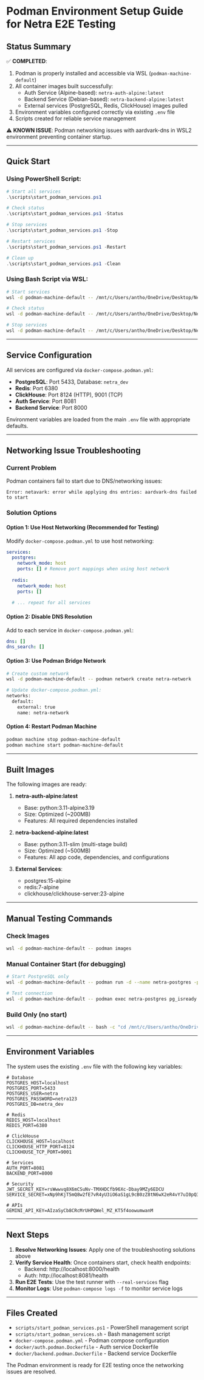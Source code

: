 # Podman Environment Setup Guide for Netra E2E Testing

## Status Summary

✅ **COMPLETED**:
1. Podman is properly installed and accessible via WSL (`podman-machine-default`)
2. All container images built successfully:
   - Auth Service (Alpine-based): `netra-auth-alpine:latest`  
   - Backend Service (Debian-based): `netra-backend-alpine:latest`
   - External services (PostgreSQL, Redis, ClickHouse) images pulled
3. Environment variables configured correctly via existing `.env` file
4. Scripts created for reliable service management

⚠️ **KNOWN ISSUE**: 
Podman networking issues with aardvark-dns in WSL2 environment preventing container startup.

---

## Quick Start

### Using PowerShell Script:
```powershell
# Start all services
.\scripts\start_podman_services.ps1

# Check status
.\scripts\start_podman_services.ps1 -Status

# Stop services
.\scripts\start_podman_services.ps1 -Stop

# Restart services
.\scripts\start_podman_services.ps1 -Restart

# Clean up
.\scripts\start_podman_services.ps1 -Clean
```

### Using Bash Script via WSL:
```bash
# Start services
wsl -d podman-machine-default -- /mnt/c/Users/antho/OneDrive/Desktop/Netra/netra-core-generation-1/scripts/start_podman_services.sh

# Check status
wsl -d podman-machine-default -- /mnt/c/Users/antho/OneDrive/Desktop/Netra/netra-core-generation-1/scripts/start_podman_services.sh status

# Stop services  
wsl -d podman-machine-default -- /mnt/c/Users/antho/OneDrive/Desktop/Netra/netra-core-generation-1/scripts/start_podman_services.sh stop
```

---

## Service Configuration

All services are configured via `docker-compose.podman.yml`:

- **PostgreSQL**: Port 5433, Database: `netra_dev`
- **Redis**: Port 6380 
- **ClickHouse**: Port 8124 (HTTP), 9001 (TCP)
- **Auth Service**: Port 8081
- **Backend Service**: Port 8000

Environment variables are loaded from the main `.env` file with appropriate defaults.

---

## Networking Issue Troubleshooting

### Current Problem
Podman containers fail to start due to DNS/networking issues:
```
Error: netavark: error while applying dns entries: aardvark-dns failed to start
```

### Solution Options

#### Option 1: Use Host Networking (Recommended for Testing)
Modify `docker-compose.podman.yml` to use host networking:

```yaml
services:
  postgres:
    network_mode: host
    ports: [] # Remove port mappings when using host network
    
  redis:
    network_mode: host
    ports: []
    
  # ... repeat for all services
```

#### Option 2: Disable DNS Resolution
Add to each service in `docker-compose.podman.yml`:
```yaml
dns: []
dns_search: []
```

#### Option 3: Use Podman Bridge Network
```bash
# Create custom network
wsl -d podman-machine-default -- podman network create netra-network

# Update docker-compose.podman.yml:
networks:
  default:
    external: true
    name: netra-network
```

#### Option 4: Restart Podman Machine
```bash
podman machine stop podman-machine-default
podman machine start podman-machine-default
```

---

## Built Images

The following images are ready:

1. **netra-auth-alpine:latest**
   - Base: python:3.11-alpine3.19
   - Size: Optimized (~200MB)
   - Features: All required dependencies installed

2. **netra-backend-alpine:latest** 
   - Base: python:3.11-slim (multi-stage build)
   - Size: Optimized (~500MB)
   - Features: All app code, dependencies, and configurations

3. **External Services**:
   - postgres:15-alpine
   - redis:7-alpine  
   - clickhouse/clickhouse-server:23-alpine

---

## Manual Testing Commands

### Check Images
```bash
wsl -d podman-machine-default -- podman images
```

### Manual Container Start (for debugging)
```bash
# Start PostgreSQL only
wsl -d podman-machine-default -- podman run -d --name netra-postgres -p 5433:5432 -e POSTGRES_USER=netra -e POSTGRES_PASSWORD=netra123 -e POSTGRES_DB=netra_dev postgres:15-alpine

# Test connection
wsl -d podman-machine-default -- podman exec netra-postgres pg_isready -U netra
```

### Build Only (no start)
```bash
wsl -d podman-machine-default -- bash -c "cd /mnt/c/Users/antho/OneDrive/Desktop/Netra/netra-core-generation-1 && podman-compose -f docker-compose.podman.yml build"
```

---

## Environment Variables

The system uses the existing `.env` file with the following key variables:

```env
# Database
POSTGRES_HOST=localhost
POSTGRES_PORT=5433
POSTGRES_USER=netra
POSTGRES_PASSWORD=netra123
POSTGRES_DB=netra_dev

# Redis
REDIS_HOST=localhost
REDIS_PORT=6380

# ClickHouse
CLICKHOUSE_HOST=localhost
CLICKHOUSE_HTTP_PORT=8124
CLICKHOUSE_TCP_PORT=9001

# Services
AUTH_PORT=8081
BACKEND_PORT=8000

# Security
JWT_SECRET_KEY=rsWwwvq8X6mCSuNv-TMXHDCfb96Xc-Dbay9MZy6EDCU
SERVICE_SECRET=xNp9hKjT5mQ8w2fE7vR4yU3iO6aS1gL9cB0zZ8tN6wX2eR4vY7uI0pQ3s9dF5gH8

# APIs
GEMINI_API_KEY=AIzaSyCb8CRcMrUHPQWel_MZ_KT5f4oowumwanM
```

---

## Next Steps

1. **Resolve Networking Issues**: Apply one of the troubleshooting solutions above
2. **Verify Service Health**: Once containers start, check health endpoints:
   - Backend: http://localhost:8000/health
   - Auth: http://localhost:8081/health
3. **Run E2E Tests**: Use the test runner with `--real-services` flag
4. **Monitor Logs**: Use `podman-compose logs -f` to monitor service logs

---

## Files Created

- `scripts/start_podman_services.ps1` - PowerShell management script
- `scripts/start_podman_services.sh` - Bash management script  
- `docker-compose.podman.yml` - Podman compose configuration
- `docker/auth.podman.Dockerfile` - Auth service Dockerfile
- `docker/backend.podman.Dockerfile` - Backend service Dockerfile

The Podman environment is ready for E2E testing once the networking issues are resolved.